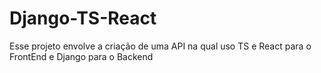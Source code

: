 # Django-TS-React
Esse projeto envolve a criação de uma API na qual uso TS e React para o FrontEnd e Django para o Backend
